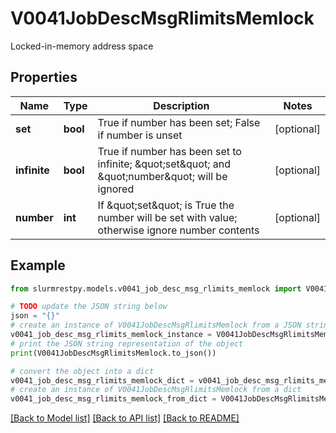 # V0041JobDescMsgRlimitsMemlock

Locked-in-memory address space

## Properties

Name | Type | Description | Notes
------------ | ------------- | ------------- | -------------
**set** | **bool** | True if number has been set; False if number is unset | [optional]
**infinite** | **bool** | True if number has been set to infinite; \&quot;set\&quot; and \&quot;number\&quot; will be ignored | [optional]
**number** | **int** | If \&quot;set\&quot; is True the number will be set with value; otherwise ignore number contents | [optional]

## Example

```python
from slurmrestpy.models.v0041_job_desc_msg_rlimits_memlock import V0041JobDescMsgRlimitsMemlock

# TODO update the JSON string below
json = "{}"
# create an instance of V0041JobDescMsgRlimitsMemlock from a JSON string
v0041_job_desc_msg_rlimits_memlock_instance = V0041JobDescMsgRlimitsMemlock.from_json(json)
# print the JSON string representation of the object
print(V0041JobDescMsgRlimitsMemlock.to_json())

# convert the object into a dict
v0041_job_desc_msg_rlimits_memlock_dict = v0041_job_desc_msg_rlimits_memlock_instance.to_dict()
# create an instance of V0041JobDescMsgRlimitsMemlock from a dict
v0041_job_desc_msg_rlimits_memlock_from_dict = V0041JobDescMsgRlimitsMemlock.from_dict(v0041_job_desc_msg_rlimits_memlock_dict)
```
[[Back to Model list]](../README.md#documentation-for-models) [[Back to API list]](../README.md#documentation-for-api-endpoints) [[Back to README]](../README.md)


